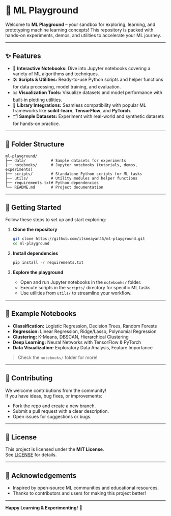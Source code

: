 # 🚀 ML Playground

Welcome to **ML Playground** – your sandbox for exploring, learning, and prototyping machine learning concepts! This repository is packed with hands-on experiments, demos, and utilities to accelerate your ML journey.

---

## ✨ Features

- 📓 **Interactive Notebooks:** Dive into Jupyter notebooks covering a variety of ML algorithms and techniques.
- 🛠️ **Scripts & Utilities:** Ready-to-use Python scripts and helper functions for data processing, model training, and evaluation.
- 📊 **Visualization Tools:** Visualize datasets and model performance with built-in plotting utilities.
- 🔌 **Library Integrations:** Seamless compatibility with popular ML frameworks like **scikit-learn**, **TensorFlow**, and **PyTorch**.
- 🗂️ **Sample Datasets:** Experiment with real-world and synthetic datasets for hands-on practice.

---

## 📁 Folder Structure

```
ml-playground/
├── data/           # Sample datasets for experiments
├── notebooks/      # Jupyter notebooks (tutorials, demos, experiments)
├── scripts/        # Standalone Python scripts for ML tasks
├── utils/          # Utility modules and helper functions
├── requirements.txt# Python dependencies
└── README.md       # Project documentation
```

---

## 🚦 Getting Started

Follow these steps to set up and start exploring:

1. **Clone the repository**
    ```bash
    git clone https://github.com/itsmeayan45/ml-playground.git
    cd ml-playground
    ```

2. **Install dependencies**
    ```bash
    pip install -r requirements.txt
    ```

3. **Explore the playground**
    - Open and run Jupyter notebooks in the `notebooks/` folder.
    - Execute scripts in the `scripts/` directory for specific ML tasks.
    - Use utilities from `utils/` to streamline your workflow.

---

## 🧩 Example Notebooks

- **Classification:** Logistic Regression, Decision Trees, Random Forests
- **Regression:** Linear Regression, Ridge/Lasso, Polynomial Regression
- **Clustering:** K-Means, DBSCAN, Hierarchical Clustering
- **Deep Learning:** Neural Networks with TensorFlow & PyTorch
- **Data Visualization:** Exploratory Data Analysis, Feature Importance

> Check the `notebooks/` folder for more!

---

## 🤝 Contributing

We welcome contributions from the community!  
If you have ideas, bug fixes, or improvements:

- Fork the repo and create a new branch.
- Submit a pull request with a clear description.
- Open issues for suggestions or bugs.

---

## 📄 License

This project is licensed under the **MIT License**.  
See [LICENSE](LICENSE) for details.

---

## 🙌 Acknowledgements

- Inspired by open-source ML communities and educational resources.
- Thanks to contributors and users for making this project better!

---

**Happy Learning & Experimenting!** 🚀